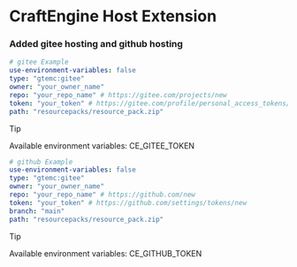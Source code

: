# CraftEngine Host Extension

### Added gitee hosting and github hosting

```yml
# gitee Example
use-environment-variables: false
type: "gtemc:gitee"
owner: "your_owner_name"
repo: "your_repo_name" # https://gitee.com/projects/new
token: "your_token" # https://gitee.com/profile/personal_access_tokens/new
path: "resourcepacks/resource_pack.zip"
```
> [!TIP]
> Available environment variables: CE_GITEE_TOKEN

```yml
# github Example
use-environment-variables: false
type: "gtemc:gitee"
owner: "your_owner_name"
repo: "your_repo_name" # https://github.com/new
token: "your_token" # https://github.com/settings/tokens/new
branch: "main"
path: "resourcepacks/resource_pack.zip"
```
> [!TIP]
> Available environment variables: CE_GITHUB_TOKEN
